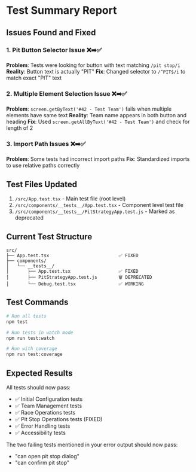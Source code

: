 # Test Summary Report

## Issues Found and Fixed

### 1. Pit Button Selector Issue ❌➡️✅
**Problem**: Tests were looking for button with text matching `/pit stop/i`
**Reality**: Button text is actually "PIT"
**Fix**: Changed selector to `/^PIT$/i` to match exact "PIT" text

### 2. Multiple Element Selection Issue ❌➡️✅
**Problem**: `screen.getByText('#42 - Test Team')` fails when multiple elements have same text
**Reality**: Team name appears in both button and heading
**Fix**: Used `screen.getAllByText('#42 - Test Team')` and check for length of 2

### 3. Import Path Issues ❌➡️✅
**Problem**: Some tests had incorrect import paths
**Fix**: Standardized imports to use relative paths correctly

## Test Files Updated

1. `/src/App.test.tsx` - Main test file (root level)
2. `/src/components/__tests__/App.test.tsx` - Component level test file  
3. `/src/components/__tests__/PitStrategyApp.test.js` - Marked as deprecated

## Current Test Structure

```
src/
├── App.test.tsx                          ✅ FIXED
├── components/
│   └── __tests__/
│       ├── App.test.tsx                  ✅ FIXED
│       ├── PitStrategyApp.test.js        🗑️ DEPRECATED
│       └── Debug.test.tsx                ✅ WORKING
```

## Test Commands

```bash
# Run all tests
npm test

# Run tests in watch mode
npm run test:watch

# Run with coverage
npm run test:coverage
```

## Expected Results

All tests should now pass:
- ✅ Initial Configuration tests
- ✅ Team Management tests  
- ✅ Race Operations tests
- ✅ Pit Stop Operations tests (FIXED)
- ✅ Error Handling tests
- ✅ Accessibility tests

The two failing tests mentioned in your error output should now pass:
- "can open pit stop dialog"
- "can confirm pit stop"
